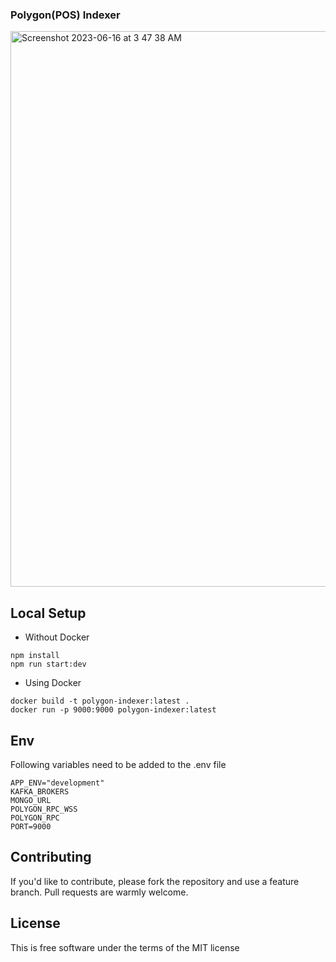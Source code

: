 
### Polygon(POS) Indexer
<img width="889" alt="Screenshot 2023-06-16 at 3 47 38 AM" src="https://github.com/saranonearth/polygon-indexer/assets/44068102/76f9fd56-dce7-4672-9a43-8cbb8d2360c5">

## Local Setup 
- Without Docker
```
npm install
npm run start:dev
```
- Using Docker
```
docker build -t polygon-indexer:latest .
docker run -p 9000:9000 polygon-indexer:latest
```

## Env
Following variables need to be added to the .env file
```
APP_ENV="development"
KAFKA_BROKERS
MONGO_URL
POLYGON_RPC_WSS
POLYGON_RPC
PORT=9000
```

## Contributing
If you'd like to contribute, please fork the repository and use a feature branch. Pull requests are warmly welcome.

## License
This is free software under the terms of the MIT license 


